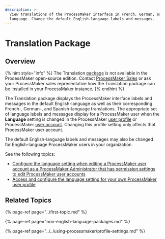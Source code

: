 ```yaml
---
description: >-
  View translations of the ProcessMaker interface in French, German, or Spanish
  language. Change the default English-language labels and messages.
---
```


# Translation Package

## Overview

{% hint style="info" %}
The Translation [package](../first-topic.md) is not available in the ProcessMaker open-source edition. Contact [ProcessMaker Sales](mailto:sales@processmaker.com) or ask your ProcessMaker sales representative how the Translation package can be installed in your ProcessMaker instance.
{% endhint %}

The Translation package displays the ProcessMaker interface labels and messages in the default English-language as well as their corresponding French-, German-, and Spanish-language translations. The appropriate set of language labels and messages display for a ProcessMaker user when the **Language** setting is changed in the ProcessMaker [user profile](../../using-processmaker/profile-settings.md) or ProcessMaker [user account](../../processmaker-administration/add-users/manage-user-accounts/create-a-user-account.md#create-a-processmaker-user-account). Changing this profile setting only affects that ProcessMaker user account.

The default English-language labels and messages may also be changed for English-language ProcessMaker users in your organization.

See the following topics:

* [Configure the language setting when editing a ProcessMaker user account as a ProcessMaker Administrator that has permission settings to edit ProcessMaker user accounts](../../processmaker-administration/add-users/manage-user-accounts/edit-a-user-account.md#edit-a-processmaker-user-account)
* [Access and configure the language setting for your own ProcessMaker user profile](../../using-processmaker/profile-settings.md)

## Related Topics

{% page-ref page="../first-topic.md" %}

{% page-ref page="non-english-language-packages.md" %}

{% page-ref page="../../using-processmaker/profile-settings.md" %}

